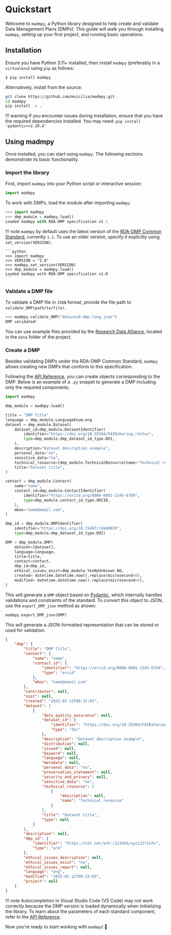 # Quickstart

Welcome to `madmpy`, a Python library designed to help create and validate Data Management Plans (DMPs). This guide will walk you through installing `madmpy`, setting up your first project, and running basic operations.

## Installation

Ensure you have Python 3.11+ installed, then install `madmpy` (preferably in a `virtualenv`) using `pip` as follows:

```bash
$ pip install madmpy
```

Alternatively, install from the source:

```bash
git clone https://github.com/msicilia/madmpy.git
cd madmpy
pip install -e .
```

!!! warning
    If you encounter issues during installation, ensure that you have the required dependencies installed. You may need: `pip install 'pydantic>=2.10.4'`

## Using madmpy

Once installed, you can start using `madmpy`. The following sections demonstrate its basic functionality.

### Import the library

First, import `madmpy` into your Python script or interactive session:

``` python
import madmpy
```

To work with DMPs, load the module after importing `madmpy`:

```python
>>> import madmpy
>>> dmp_module = madmpy.load()
Loaded madmpy with RDA-DMP specification v1.1
```

!!! note
    `madmpy` by default uses the latest version of the [RDA-DMP Common Standard](https://github.com/RDA-DMP-Common/RDA-DMP-Common-Standard/releases), currently `1.1`. To use an older version, specify it explicitly using `set_version(VERSION)`.

    ```python
    >>> import madmpy
    >>> VERSION = "1.0"
    >>> madmpy.set_version(VERSION)
    >>> dmp_module = madmpy.load()
    Loaded madmpy with RDA-DMP specification v1.0
    ```

### Validate a DMP file

To validate a DMP file in `JSON` format, provide the file path to `validate_DMP(path/to/file)`.

``` python
>>> madmpy.validate_DMP("data/ex9-dmp-long.json")
DMP validated!
```

You can use example files provided by the [Research Data Alliance](https://github.com/RDA-DMP-Common/RDA-DMP-Common-Standard/tree/master/examples/JSON), located in the `data` folder of the project.

### Create a DMP

Besides validating DMPs under the RDA-DMP Common Standard, `madmpy` allows creating new DMPs that conform to this specification.

Following the [API Reference](dmp.md), you can create objects corresponding to the DMP. Below is an example of a `.py` snippet to generate a DMP including only the required components.

```python
import madmpy

dmp_module = madmpy.load()

title = "DMP Title"
language = dmp_module.LanguageEnum.eng
dataset = dmp_module.Dataset(
    dataset_id=dmp_module.DatasetIdentifier(
        identifier="https://doi.org/10.25504/FAIRsharing.r3vtvx",
        type=dmp_module.dmp_dataset_id_type.DOI,
    ),
    description="Dataset description example",
    personal_data="no",
    sensitive_data="no",
    technical_resource=[dmp_module.TechnicalResource(name="Technical resource")],
    title="Dataset title",
)

contact = dmp_module.Contact(
    name="name",
    contact_id=dmp_module.ContactIdentifier(
        identifier="https://orcid.org/0000-0001-2345-6789",
        type=dmp_module.contact_id_type.ORCID,
    ),
    mbox="name@email.com",
)

dmp_id = dmp_module.DMPIdentifier(
    identifier="https://doi.org/10.15497/rda00039", 
    type=dmp_module.dmp_dataset_id_type.DOI)

DMP = dmp_module.DMP(
    dataset=[dataset], 
    language=language, 
    title=title, 
    contact=contact,
    dmp_id=dmp_id,
    ethical_issues_exist=dmp_module.YesNoUnknown.NO,
    created= datetime.datetime.now().replace(microsecond=0),
    modified= datetime.datetime.now().replace(microsecond=0),
)
```

This will generate a `DMP` object based on [Pydantic](https://docs.pydantic.dev/latest/), which internally handles validations and constraints of the standard. To convert this object to JSON, use the `export_DMP_json` method as shown:
```python
madmpy.export_DMP_json(DMP)
```

This will generate a JSON-formatted representation that can be stored or used for validation.

``` json
{
    "dmp": {
        "title": "DMP Title",
        "contact": {
            "name": "name",
            "contact_id": {
                "identifier": "https://orcid.org/0000-0001-2345-6789",
                "type": "orcid"
            },
            "mbox": "name@email.com"
        },
        "contributor": null,
        "cost": null,
        "created": "2025-02-12T08:15:03",
        "dataset": [
            {
                "data_quality_assurance": null,
                "dataset_id": {
                    "identifier": "https://doi.org/10.25504/FAIRsharing.r3vtvx",
                    "type": "doi"
                },
                "description": "Dataset description example",
                "distribution": null,
                "issued": null,
                "keyword": null,
                "language": null,
                "metadata": null,
                "personal_data": "no",
                "preservation_statement": null,
                "security_and_privacy": null,
                "sensitive_data": "no",
                "technical_resource": [
                    {
                        "description": null,
                        "name": "Technical resource"
                    }
                ],
                "title": "Dataset title",
                "type": null
            }
        ],
        "description": null,
        "dmp_id": {
            "identifier": "https://n2t.net/ark:/123456/xyz123?info",
            "type": "ark"
        },
        "ethical_issues_description": null,
        "ethical_issues_exist": "no",
        "ethical_issues_report": null,
        "language": "eng",
        "modified": "2025-02-12T08:15:03",
        "project": null
    }
}
```

!!! note
    Autocompletion in Visual Studio Code (VS Code) may not work correctly because the DMP version is loaded dynamically when initializing the library. To learn about the parameters of each standard component, refer to the [API Reference](dmp.md).

Now you're ready to start working with `madmpy`! 🚀
